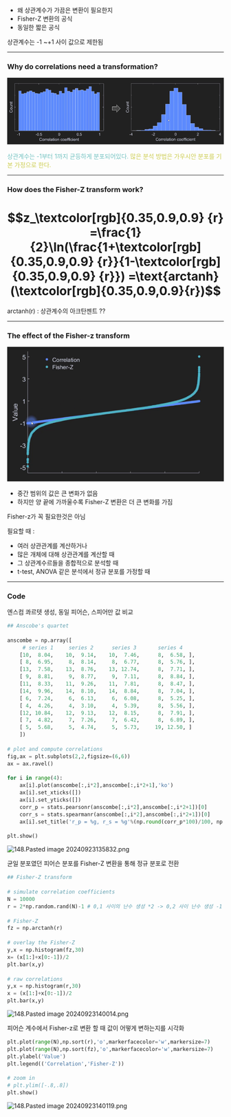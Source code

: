 - 왜 상관계수가 가끔은 변환이 필요한지
- Fisher-Z 변환의 공식
- 동일한 짧은 공식

상관계수는 -1 ~+1 사이 값으로 제한됨

---
### Why do correlations need a transformation?
![../pic/12.Correlation/148.Pasted image 20240923113649.png](../pic/12.Correlation/148.Pasted%20image%2020240923113649.png)

<span style="color:rgb(116, 195, 194)">상관계수는 -1부터 1까지 균등하게 분포되어있다.</span>
<span style="color:rgb(205, 205, 81)">많은 분석 방법은 가우시안 분포를 기본 가정으로 한다.</span> 

---
### How does the Fisher-Z transform work?
# $$z_\textcolor[rgb]{0.35,0.9,0.9} {r} =\frac{1}{2}\ln(\frac{1+\textcolor[rgb]{0.35,0.9,0.9} {r}}{1-\textcolor[rgb]{0.35,0.9,0.9} {r}}) =\text{arctanh}(\textcolor[rgb]{0.35,0.9,0.9}{r})$$
arctanh(r) : 상관계수의 아크탄젠트 ??

---
### The effect of the Fisher-z transform

![../pic/12.Correlation/148.Pasted image 20240923115723.png](../pic/12.Correlation/148.Pasted%20image%2020240923115723.png)
- 중간 범위의 값은 큰 변화가 없음
- 하지만 양 끝에 가까울수록 Fisher-Z 변환은 더 큰 변화를 가짐


Fisher-z가 꼭 필요한것은 아님

필요할 때 : 
- 여러 상관관계를 계산하거나
- 많은 개체에 대해 상관관계를 계산할 때
- 그 상관계수르들을 종합적으로 분석할 때
- t-test, ANOVA 같은 분석에서 정규 분포를 가정할 때
---
### Code

엔스컴 콰르텟 생성, 동일 피어슨, 스피어만 값 비교
```python
## Anscobe's quartet

anscombe = np.array([
     # series 1     series 2      series 3       series 4
    [10,  8.04,    10,  9.14,    10,  7.46,      8,  6.58, ],
    [ 8,  6.95,     8,  8.14,     8,  6.77,      8,  5.76, ],
    [13,  7.58,    13,  8.76,    13, 12.74,      8,  7.71, ],
    [ 9,  8.81,     9,  8.77,     9,  7.11,      8,  8.84, ],
    [11,  8.33,    11,  9.26,    11,  7.81,      8,  8.47, ],
    [14,  9.96,    14,  8.10,    14,  8.84,      8,  7.04, ],
    [ 6,  7.24,     6,  6.13,     6,  6.08,      8,  5.25, ],
    [ 4,  4.26,     4,  3.10,     4,  5.39,      8,  5.56, ],
    [12, 10.84,    12,  9.13,    12,  8.15,      8,  7.91, ],
    [ 7,  4.82,     7,  7.26,     7,  6.42,      8,  6.89, ],
    [ 5,  5.68,     5,  4.74,     5,  5.73,     19, 12.50, ]
    ])

# plot and compute correlations
fig,ax = plt.subplots(2,2,figsize=(6,6))
ax = ax.ravel()

for i in range(4):
    ax[i].plot(anscombe[:,i*2],anscombe[:,i*2+1],'ko')
    ax[i].set_xticks([])
    ax[i].set_yticks([])
    corr_p = stats.pearsonr(anscombe[:,i*2],anscombe[:,i*2+1])[0]
    corr_s = stats.spearmanr(anscombe[:,i*2],anscombe[:,i*2+1])[0]
    ax[i].set_title('r_p = %g, r_s = %g'%(np.round(corr_p*100)/100, np.round(corr_s*100)/100))

plt.show()
```
![148.Pasted image 20240923135832.png](148.Pasted%20image%2020240923135832.png)

균일 분포였던 피어슨 분포를 Fisher-Z 변환을 통해 정규 분포로 전환
```python
## Fisher-Z transform

# simulate correlation coefficients
N = 10000
r = 2*np.random.rand(N)-1 # 0,1 사이의 난수 생성 *2 -> 0,2 사이 난수 생성 -1 -> -1,1 사이 난수 생성

# Fisher-Z
fz = np.arctanh(r)

# overlay the Fisher-Z
y,x = np.histogram(fz,30)
x= (x[1:]+x[0:-1])/2
plt.bar(x,y)

# raw correlations
y,x = np.histogram(r,30)
x = (x[1:]+x[0:-1])/2
plt.bar(x,y)
```
![148.Pasted image 20240923140014.png](148.Pasted%20image%2020240923140014.png)

피어슨 계수에서 Fisher-z로 변환 할 때 값이 어떻게 변하는지를 시각화
```python
plt.plot(range(N),np.sort(r),'o',markerfacecolor='w',markersize=7)
plt.plot(range(N),np.sort(fz),'o',markerfacecolor='w',markersize=7)
plt.ylabel('Value')
plt.legend(('Correlation','Fisher-Z'))

# zoom in
# plt.ylim([-.8,.8])
plt.show()
```
![148.Pasted image 20240923140119.png](148.Pasted%20image%2020240923140119.png)
